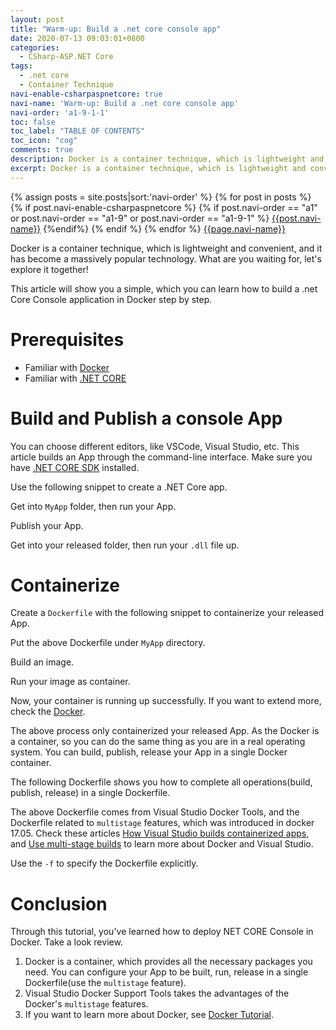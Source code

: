 ```yaml
---
layout: post
title: "Warm-up: Build a .net core console app"
date: 2020-07-13 09:03:01+0800
categories:
  - CSharp-ASP.NET Core
tags:
  - .net core
  - Container Technique
navi-enable-csharpaspnetcore: true
navi-name: 'Warm-up: Build a .net core console app'
navi-order: 'a1-9-1-1'
toc: false
toc_label: "TABLE OF CONTENTS"
toc_icon: "cog"
comments: true
description: Docker is a container technique, which is lightweight and convenient, and it has become a massively popular technology. What are you waiting for, let’s explore it together! This article will show you a simple, which you can learn how to build a .net Core Console application in Docker step by step.
excerpt: Docker is a container technique, which is lightweight and convenient, and it has become a massively popular technology. What are you waiting for, let’s explore it together! This article will show you a simple, which you can learn how to build a .net Core Console application in Docker step by step.
---
```

<!--navigation bar-->
<div class='navi-link-container'>
  {% assign posts = site.posts|sort:'navi-order' %}
  {% for post in posts %}
    {% if post.navi-enable-csharpaspnetcore %}
        {% if post.navi-order == "a1" or
            post.navi-order == "a1-9" or
            post.navi-order == "a1-9-1"
            %}
            <a href="{{ site.baseurl }}{{ post.url }}" class='navi-link'>{{post.navi-name}}</a>
        {%endif%}
    {% endif %}
  {% endfor %}
<a class='navi-link' href="">{{page.navi-name}}</a>
</div>
<!--navigation bar-->

Docker is a container technique, which is lightweight and convenient, and it has become a massively popular technology. What are you waiting for, let's explore it together!

This article will show you a simple, which you can learn how to build a .net Core Console application in Docker step by step.

# Prerequisites
* Familiar with [Docker][2]
* Familiar with [.NET CORE][5]

# Build and Publish a console App
You can choose different editors, like VSCode, Visual Studio, etc. This article builds an App through the command-line interface. Make sure you have [.NET CORE SDK][1] installed.

Use the following snippet to create a .NET Core app. 

<script src="https://gist.github.com/voltwu/a496e1bfdbb9846f3ddd33bbc0e43e7e.js"></script>

Get into `MyApp` folder, then run your App.

<script src="https://gist.github.com/voltwu/b8fee310d708a007670c09b5c06267b3.js"></script>

Publish your App.

<script src="https://gist.github.com/voltwu/8483789cb18d6a88316753dd86f8132f.js"></script>

Get into your released folder, then run your `.dll` file up. 

<script src="https://gist.github.com/voltwu/e295ec25e55561cb3e96f2e82406be36.js"></script>

# Containerize
Create a `Dockerfile` with the following snippet to containerize your released App.

<script src="https://gist.github.com/voltwu/2e02f788d87882253defd5082b22c8e3.js"></script>

Put the above Dockerfile under `MyApp` directory.

<script src="https://gist.github.com/voltwu/a83a39a91085fb9f7d029fe07a8a4ba5.js"></script>

Build an image.

<script src="https://gist.github.com/voltwu/4aefedf217a630eb0a00267378497bc2.js"></script>

Run your image as container.

<script src="https://gist.github.com/voltwu/7d22860f02f5abbbd261a4cbd3a3d3f4.js"></script>

Now, your container is running up successfully. If you want to extend more, check the [Docker][2]. 

The above process only containerized your released App. As the Docker is a container, so you can do the same thing as you are in a real operating system. You can build, publish, release your App in a single Docker container.

The following Dockerfile shows you how to complete all operations(build, publish, release) in a single Dockerfile.

<script src="https://gist.github.com/voltwu/96f5c2edbfb2f6f28a39450b9e7e046f.js"></script>

The above Dockerfile comes from Visual Studio Docker Tools, and the Dockerfile related to `multistage` features, which was introduced in docker 17.05. Check these articles [How Visual Studio builds containerized apps][3], and [Use multi-stage builds][4] to learn more about Docker and Visual Studio.

<script src="https://gist.github.com/voltwu/4237a9db898dca0d1aa5756d7d69a40c.js"></script>

Use the `-f` to specify the Dockerfile explicitly.

# Conclusion
Through this tutorial, you've learned how to deploy NET CORE Console in Docker. Take a look review.

1. Docker is a container, which provides all the necessary packages you need. You can configure your App to be built, run, release in a single Dockerfile(use the `multistage` feature).
2. Visual Studio Docker Support Tools takes the advantages of the Docker's `multistage` features.
3. If you want to learn more about Docker, see [Docker Tutorial][2].


[1]: https://dotnet.microsoft.com/download
[2]: /blog/docker/2020/07/08/docker-tutorial/
[3]: https://docs.microsoft.com/en-us/visualstudio/containers/container-build?view=vs-2019
[4]: https://docs.docker.com/develop/develop-images/multistage-build/
[5]: https://docs.microsoft.com/en-us/dotnet/core/
